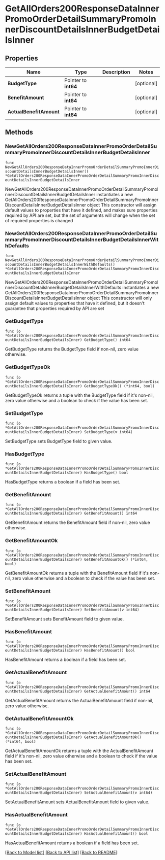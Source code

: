 # GetAllOrders200ResponseDataInnerPromoOrderDetailSummaryPromoInnerDiscountDetailsInnerBudgetDetailsInner

## Properties

Name | Type | Description | Notes
------------ | ------------- | ------------- | -------------
**BudgetType** | Pointer to **int64** |  | [optional] 
**BenefitAmount** | Pointer to **int64** |  | [optional] 
**ActualBenefitAmount** | Pointer to **int64** |  | [optional] 

## Methods

### NewGetAllOrders200ResponseDataInnerPromoOrderDetailSummaryPromoInnerDiscountDetailsInnerBudgetDetailsInner

`func NewGetAllOrders200ResponseDataInnerPromoOrderDetailSummaryPromoInnerDiscountDetailsInnerBudgetDetailsInner() *GetAllOrders200ResponseDataInnerPromoOrderDetailSummaryPromoInnerDiscountDetailsInnerBudgetDetailsInner`

NewGetAllOrders200ResponseDataInnerPromoOrderDetailSummaryPromoInnerDiscountDetailsInnerBudgetDetailsInner instantiates a new GetAllOrders200ResponseDataInnerPromoOrderDetailSummaryPromoInnerDiscountDetailsInnerBudgetDetailsInner object
This constructor will assign default values to properties that have it defined,
and makes sure properties required by API are set, but the set of arguments
will change when the set of required properties is changed

### NewGetAllOrders200ResponseDataInnerPromoOrderDetailSummaryPromoInnerDiscountDetailsInnerBudgetDetailsInnerWithDefaults

`func NewGetAllOrders200ResponseDataInnerPromoOrderDetailSummaryPromoInnerDiscountDetailsInnerBudgetDetailsInnerWithDefaults() *GetAllOrders200ResponseDataInnerPromoOrderDetailSummaryPromoInnerDiscountDetailsInnerBudgetDetailsInner`

NewGetAllOrders200ResponseDataInnerPromoOrderDetailSummaryPromoInnerDiscountDetailsInnerBudgetDetailsInnerWithDefaults instantiates a new GetAllOrders200ResponseDataInnerPromoOrderDetailSummaryPromoInnerDiscountDetailsInnerBudgetDetailsInner object
This constructor will only assign default values to properties that have it defined,
but it doesn't guarantee that properties required by API are set

### GetBudgetType

`func (o *GetAllOrders200ResponseDataInnerPromoOrderDetailSummaryPromoInnerDiscountDetailsInnerBudgetDetailsInner) GetBudgetType() int64`

GetBudgetType returns the BudgetType field if non-nil, zero value otherwise.

### GetBudgetTypeOk

`func (o *GetAllOrders200ResponseDataInnerPromoOrderDetailSummaryPromoInnerDiscountDetailsInnerBudgetDetailsInner) GetBudgetTypeOk() (*int64, bool)`

GetBudgetTypeOk returns a tuple with the BudgetType field if it's non-nil, zero value otherwise
and a boolean to check if the value has been set.

### SetBudgetType

`func (o *GetAllOrders200ResponseDataInnerPromoOrderDetailSummaryPromoInnerDiscountDetailsInnerBudgetDetailsInner) SetBudgetType(v int64)`

SetBudgetType sets BudgetType field to given value.

### HasBudgetType

`func (o *GetAllOrders200ResponseDataInnerPromoOrderDetailSummaryPromoInnerDiscountDetailsInnerBudgetDetailsInner) HasBudgetType() bool`

HasBudgetType returns a boolean if a field has been set.

### GetBenefitAmount

`func (o *GetAllOrders200ResponseDataInnerPromoOrderDetailSummaryPromoInnerDiscountDetailsInnerBudgetDetailsInner) GetBenefitAmount() int64`

GetBenefitAmount returns the BenefitAmount field if non-nil, zero value otherwise.

### GetBenefitAmountOk

`func (o *GetAllOrders200ResponseDataInnerPromoOrderDetailSummaryPromoInnerDiscountDetailsInnerBudgetDetailsInner) GetBenefitAmountOk() (*int64, bool)`

GetBenefitAmountOk returns a tuple with the BenefitAmount field if it's non-nil, zero value otherwise
and a boolean to check if the value has been set.

### SetBenefitAmount

`func (o *GetAllOrders200ResponseDataInnerPromoOrderDetailSummaryPromoInnerDiscountDetailsInnerBudgetDetailsInner) SetBenefitAmount(v int64)`

SetBenefitAmount sets BenefitAmount field to given value.

### HasBenefitAmount

`func (o *GetAllOrders200ResponseDataInnerPromoOrderDetailSummaryPromoInnerDiscountDetailsInnerBudgetDetailsInner) HasBenefitAmount() bool`

HasBenefitAmount returns a boolean if a field has been set.

### GetActualBenefitAmount

`func (o *GetAllOrders200ResponseDataInnerPromoOrderDetailSummaryPromoInnerDiscountDetailsInnerBudgetDetailsInner) GetActualBenefitAmount() int64`

GetActualBenefitAmount returns the ActualBenefitAmount field if non-nil, zero value otherwise.

### GetActualBenefitAmountOk

`func (o *GetAllOrders200ResponseDataInnerPromoOrderDetailSummaryPromoInnerDiscountDetailsInnerBudgetDetailsInner) GetActualBenefitAmountOk() (*int64, bool)`

GetActualBenefitAmountOk returns a tuple with the ActualBenefitAmount field if it's non-nil, zero value otherwise
and a boolean to check if the value has been set.

### SetActualBenefitAmount

`func (o *GetAllOrders200ResponseDataInnerPromoOrderDetailSummaryPromoInnerDiscountDetailsInnerBudgetDetailsInner) SetActualBenefitAmount(v int64)`

SetActualBenefitAmount sets ActualBenefitAmount field to given value.

### HasActualBenefitAmount

`func (o *GetAllOrders200ResponseDataInnerPromoOrderDetailSummaryPromoInnerDiscountDetailsInnerBudgetDetailsInner) HasActualBenefitAmount() bool`

HasActualBenefitAmount returns a boolean if a field has been set.


[[Back to Model list]](../README.md#documentation-for-models) [[Back to API list]](../README.md#documentation-for-api-endpoints) [[Back to README]](../README.md)


